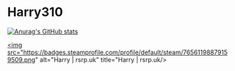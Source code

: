 # Harry310
[![Anurag's GitHub stats](https://github-readme-stats.vercel.app/api?username=Harry310)](https://github.com/anuraghazra/github-readme-stats)

<a href="https://steamprofile.com/sig/76561198879159509/"><img src="https://badges.steamprofile.com/profile/default/steam/76561198879159509.png" alt="Harry | rsrp.uk" title="Harry | rsrp.uk/></a>
